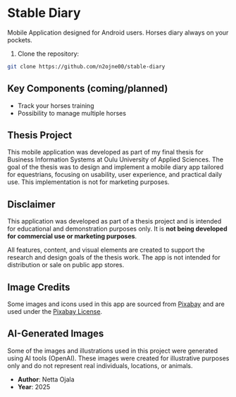 # Stable Diary

Mobile Application designed for Android users. Horses diary always on your pockets.

1. Clone the repository:
```bash
git clone https://github.com/n2ojne00/stable-diary
```

## Key Components (coming/planned)
- Track your horses training
- Possibility to manage multiple horses


## Thesis Project

This mobile application was developed as part of my final thesis for Business Information Systems at Oulu University of Applied Sciences. The goal of the thesis was to design and implement a mobile diary app tailored for equestrians, focusing on usability, user experience, and practical daily use.
This implementation is not for marketing purposes.

## Disclaimer

This application was developed as part of a thesis project and is intended for educational and demonstration purposes only. It is **not being developed for commercial use or marketing purposes**.

All features, content, and visual elements are created to support the research and design goals of the thesis work. The app is not intended for distribution or sale on public app stores.

## Image Credits

Some images and icons used in this app are sourced from [Pixabay](https://pixabay.com/) and are used under the [Pixabay License](https://pixabay.com/service/license/).

## AI-Generated Images

Some of the images and illustrations used in this project were generated using AI tools (OpenAI). These images were created for illustrative purposes only and do not represent real individuals, locations, or animals.

- **Author**: Netta Ojala
- **Year**: 2025

